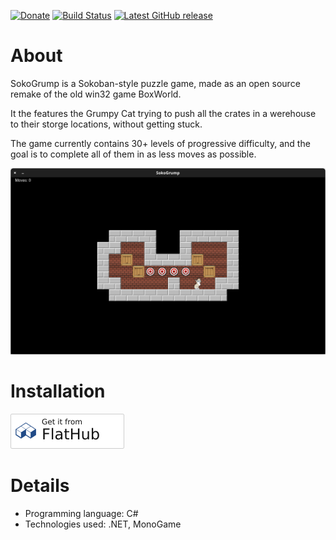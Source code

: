 [![Donate](https://img.shields.io/badge/-%E2%99%A5%20Donate-%23ff69b4)](https://hmlendea.go.ro/fund.html) [![Build Status](https://github.com/hmlendea/sokogrump/actions/workflows/dotnet.yml/badge.svg)](https://github.com/hmlendea/sokogrump/actions/workflows/dotnet.yml) [![Latest GitHub release](https://img.shields.io/github/v/release/hmlendea/sokogrump)](https://github.com/hmlendea/sokogrump/releases/latest)

# About

SokoGrump is a Sokoban-style puzzle game, made as an open source remake of the old win32 game BoxWorld.

It the features the Grumpy Cat trying to push all the crates in a werehouse to their storge locations, without getting stuck.

The game currently contains 30+ levels of progressive difficulty, and the goal is to complete all of them in as less moves as possible.

[![Preview screenshot](https://raw.githubusercontent.com/hmlendea/sokogrump/master/preview.png)](https://raw.githubusercontent.com/hmlendea/sokogrump/master/preview.png)

# Installation

[![Get it from FlatHub](https://raw.githubusercontent.com/hmlendea/readme-assets/master/badges/stores/flathub.png)](https://flathub.org/apps/details/ro.go.hmlendea.SokoGrump)

# Details

 - Programming language: C#
 - Technologies used: .NET, MonoGame
